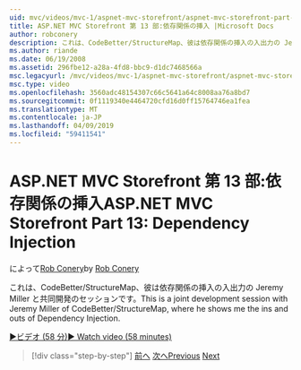 ```yaml
---
uid: mvc/videos/mvc-1/aspnet-mvc-storefront/aspnet-mvc-storefront-part-13-dependency-injection
title: ASP.NET MVC Storefront 第 13 部:依存関係の挿入 |Microsoft Docs
author: robconery
description: これは、CodeBetter/StructureMap、彼は依存関係の挿入の入出力の Jeremy Miller と共同開発のセッションです。
ms.author: riande
ms.date: 06/19/2008
ms.assetid: 296fbe12-a28a-4fd8-bbc9-d1dc7468566a
msc.legacyurl: /mvc/videos/mvc-1/aspnet-mvc-storefront/aspnet-mvc-storefront-part-13-dependency-injection
msc.type: video
ms.openlocfilehash: 3560adc48154307c66c5641a64c8008aa76a8bd7
ms.sourcegitcommit: 0f1119340e4464720cfd16d0ff15764746ea1fea
ms.translationtype: MT
ms.contentlocale: ja-JP
ms.lasthandoff: 04/09/2019
ms.locfileid: "59411541"
---
```

# <a name="aspnet-mvc-storefront-part-13-dependency-injection"></a><span data-ttu-id="77490-103">ASP.NET MVC Storefront 第 13 部:依存関係の挿入</span><span class="sxs-lookup"><span data-stu-id="77490-103">ASP.NET MVC Storefront Part 13: Dependency Injection</span></span>

<span data-ttu-id="77490-104">によって[Rob Conery](https://github.com/robconery)</span><span class="sxs-lookup"><span data-stu-id="77490-104">by [Rob Conery](https://github.com/robconery)</span></span>

<span data-ttu-id="77490-105">これは、CodeBetter/StructureMap、彼は依存関係の挿入の入出力の Jeremy Miller と共同開発のセッションです。</span><span class="sxs-lookup"><span data-stu-id="77490-105">This is a joint development session with Jeremy Miller of CodeBetter/StructureMap, where he shows me the ins and outs of Dependency Injection.</span></span>

[<span data-ttu-id="77490-106">&#9654;ビデオ (58 分)</span><span class="sxs-lookup"><span data-stu-id="77490-106">&#9654; Watch video (58 minutes)</span></span>](https://channel9.msdn.com/Blogs/ASP-NET-Site-Videos/aspnet-mvc-storefront-part-13-dependency-injection)

> [!div class="step-by-step"]
> <span data-ttu-id="77490-107">[前へ](aspnet-mvc-storefront-part-12-mocking.md)
> [次へ](aspnet-mvc-storefront-part-14-rich-client-interaction.md)</span><span class="sxs-lookup"><span data-stu-id="77490-107">[Previous](aspnet-mvc-storefront-part-12-mocking.md)
[Next](aspnet-mvc-storefront-part-14-rich-client-interaction.md)</span></span>
